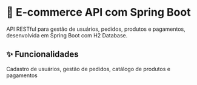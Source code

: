 # 🛒 E-commerce API com Spring Boot

API RESTful para gestão de usuários, pedidos, produtos e pagamentos, desenvolvida em Spring Boot com H2 Database.

## ✨ Funcionalidades

Cadastro de usuários, gestão de pedidos, catálogo de produtos e pagamentos
